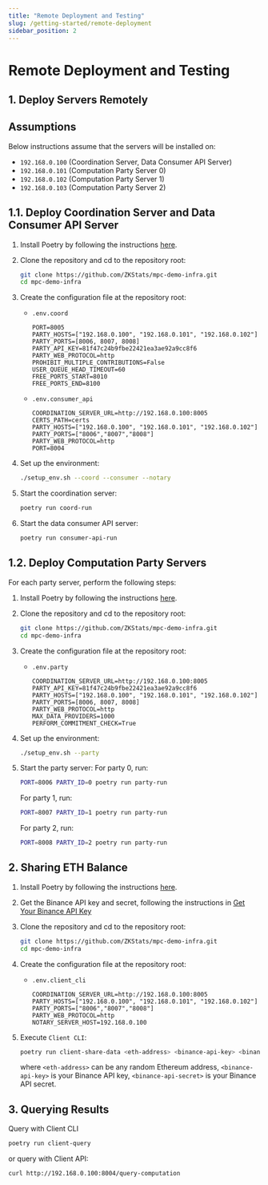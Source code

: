 ```yaml
---
title: "Remote Deployment and Testing"
slug: /getting-started/remote-deployment
sidebar_position: 2
---
```


# Remote Deployment and Testing

## 1. Deploy Servers Remotely

## Assumptions
Below instructions assume that the servers will be installed on:
- `192.168.0.100` (Coordination Server, Data Consumer API Server)
- `192.168.0.101` (Computation Party Server 0)
- `192.168.0.102` (Computation Party Server 1)
- `192.168.0.103` (Computation Party Server 2)

## 1.1. Deploy Coordination Server and Data Consumer API Server
1. Install Poetry by following the instructions [here](https://python-poetry.org/docs/#installation).

2. Clone the repository and cd to the repository root:
   ```bash
   git clone https://github.com/ZKStats/mpc-demo-infra.git
   cd mpc-demo-infra
   ```

3. Create the configuration file at the repository root:
   - `.env.coord`
     ```
     PORT=8005
     PARTY_HOSTS=["192.168.0.100", "192.168.0.101", "192.168.0.102"]
     PARTY_PORTS=[8006, 8007, 8008]
     PARTY_API_KEY=81f47c24b9fbe22421ea3ae92a9cc8f6
     PARTY_WEB_PROTOCOL=http
     PROHIBIT_MULTIPLE_CONTRIBUTIONS=False
     USER_QUEUE_HEAD_TIMEOUT=60
     FREE_PORTS_START=8010
     FREE_PORTS_END=8100
     ```
   - `.env.consumer_api`
     ```
     COORDINATION_SERVER_URL=http://192.168.0.100:8005
     CERTS_PATH=certs
     PARTY_HOSTS=["192.168.0.100", "192.168.0.101", "192.168.0.102"]
     PARTY_PORTS=["8006","8007","8008"]
     PARTY_WEB_PROTOCOL=http
     PORT=8004
     ```

4. Set up the environment:
   ```bash
   ./setup_env.sh --coord --consumer --notary
   ```

5. Start the coordination server:
   ```bash
   poetry run coord-run
   ```

6. Start the data consumer API server:
   ```bash
   poetry run consumer-api-run
   ```

## 1.2. Deploy Computation Party Servers

For each party server, perform the following steps:
1. Install Poetry by following the instructions [here](https://python-poetry.org/docs/#installation).

2. Clone the repository and cd to the repository root:
   ```bash
   git clone https://github.com/ZKStats/mpc-demo-infra.git
   cd mpc-demo-infra
   ```

3. Create the configuration file at the repository root:
   - `.env.party`
     ```
     COORDINATION_SERVER_URL=http://192.168.0.100:8005
     PARTY_API_KEY=81f47c24b9fbe22421ea3ae92a9cc8f6
     PARTY_HOSTS=["192.168.0.100", "192.168.0.101", "192.168.0.102"]
     PARTY_PORTS=[8006, 8007, 8008]
     PARTY_WEB_PROTOCOL=http
     MAX_DATA_PROVIDERS=1000
     PERFORM_COMMITMENT_CHECK=True
     ```

4. Set up the environment:
   ```bash
   ./setup_env.sh --party
   ```

5. Start the party server:
    For party 0, run:
   ```bash
   PORT=8006 PARTY_ID=0 poetry run party-run
   ```
   For party 1, run:
   ```bash
   PORT=8007 PARTY_ID=1 poetry run party-run
   ```
   For party 2, run:
   ```bash
   PORT=8008 PARTY_ID=2 poetry run party-run
   ```


## 2. Sharing ETH Balance
1. Install Poetry by following the instructions [here](https://python-poetry.org/docs/#installation).

2. Get the Binance API key and secret, following the instructions in [Get Your Binance API Key](https://github.com/ZKStats/mpc-demo-infra/blob/main/mpc_demo_infra/client_cli/docker/README.md#step-1-get-your-binance-api-key)

3. Clone the repository and cd to the repository root:
   ```bash
   git clone https://github.com/ZKStats/mpc-demo-infra.git
   cd mpc-demo-infra
   ```

4. Create the configuration file at the repository root:
   - `.env.client_cli`
     ```
     COORDINATION_SERVER_URL=http://192.168.0.100:8005
     PARTY_HOSTS=["192.168.0.100", "192.168.0.101", "192.168.0.102"]
     PARTY_PORTS=["8006","8007","8008"]
     PARTY_WEB_PROTOCOL=http
     NOTARY_SERVER_HOST=192.168.0.100
     ```

5. Execute `Client CLI`:
    ```bash
    poetry run client-share-data <eth-address> <binance-api-key> <binance-api-secret>
    ```
    where `<eth-address>` can be any random Ethereum address, `<binance-api-key>` is your Binance API key, `<binance-api-secret>` is your Binance API secret.

## 3. Querying Results

Query with Client CLI
```bash
poetry run client-query
```

or query with Client API:
```bash
curl http://192.168.0.100:8004/query-computation
```

